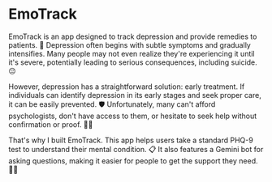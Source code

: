 # EmoTrack

EmoTrack is an app designed to track depression and provide remedies to patients. 🌟 Depression often begins with subtle symptoms and gradually intensifies. Many people may not even realize they're experiencing it until it's severe, potentially leading to serious consequences, including suicide. 😔

However, depression has a straightforward solution: early treatment. If individuals can identify depression in its early stages and seek proper care, it can be easily prevented. 🛡️ Unfortunately, many can't afford psychologists, don't have access to them, or hesitate to seek help without confirmation or proof. 💸🚫

That's why I built EmoTrack. This app helps users take a standard PHQ-9 test to understand their mental condition. 📋 It also features a Gemini bot for asking questions, making it easier for people to get the support they need. 🤖💬

